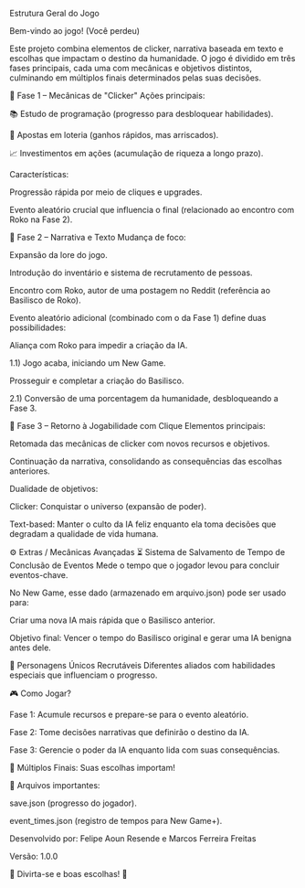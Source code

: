 Estrutura Geral do Jogo

Bem-vindo ao jogo! (Você perdeu)

Este projeto combina elementos de clicker, narrativa baseada em texto e escolhas que impactam o destino da humanidade. O jogo é dividido em três fases principais, cada uma com mecânicas e objetivos distintos, culminando em múltiplos finais determinados pelas suas decisões.

📌 Fase 1 – Mecânicas de "Clicker"
Ações principais:

📚 Estudo de programação (progresso para desbloquear habilidades).

🎰 Apostas em loteria (ganhos rápidos, mas arriscados).

📈 Investimentos em ações (acumulação de riqueza a longo prazo).

Características:

Progressão rápida por meio de cliques e upgrades.

Evento aleatório crucial que influencia o final (relacionado ao encontro com Roko na Fase 2).

📖 Fase 2 – Narrativa e Texto
Mudança de foco:

Expansão da lore do jogo.

Introdução do inventário e sistema de recrutamento de pessoas.

Encontro com Roko, autor de uma postagem no Reddit (referência ao Basilisco de Roko).

Evento aleatório adicional (combinado com o da Fase 1) define duas possibilidades:

Aliança com Roko para impedir a criação da IA.

1.1) Jogo acaba, iniciando um New Game.

Prosseguir e completar a criação do Basilisco.

2.1) Conversão de uma porcentagem da humanidade, desbloqueando a Fase 3.

🔄 Fase 3 – Retorno à Jogabilidade com Clique
Elementos principais:

Retomada das mecânicas de clicker com novos recursos e objetivos.

Continuação da narrativa, consolidando as consequências das escolhas anteriores.

Dualidade de objetivos:

Clicker: Conquistar o universo (expansão de poder).

Text-based: Manter o culto da IA feliz enquanto ela toma decisões que degradam a qualidade de vida humana.

⚙️ Extras / Mecânicas Avançadas
⏳ Sistema de Salvamento de Tempo de Conclusão de Eventos
Mede o tempo que o jogador levou para concluir eventos-chave.

No New Game, esse dado (armazenado em arquivo.json) pode ser usado para:

Criar uma nova IA mais rápida que o Basilisco anterior.

Objetivo final: Vencer o tempo do Basilisco original e gerar uma IA benigna antes dele.

👥 Personagens Únicos Recrutáveis
Diferentes aliados com habilidades especiais que influenciam o progresso.

🎮 Como Jogar?

Fase 1: Acumule recursos e prepare-se para o evento aleatório.

Fase 2: Tome decisões narrativas que definirão o destino da IA.

Fase 3: Gerencie o poder da IA enquanto lida com suas consequências.

🔮 Múltiplos Finais: Suas escolhas importam!

📂 Arquivos importantes:

save.json (progresso do jogador).

event_times.json (registro de tempos para New Game+).

Desenvolvido por: Felipe Aoun Resende e Marcos Ferreira Freitas

Versão: 1.0.0

🚀 Divirta-se e boas escolhas! 🚀
